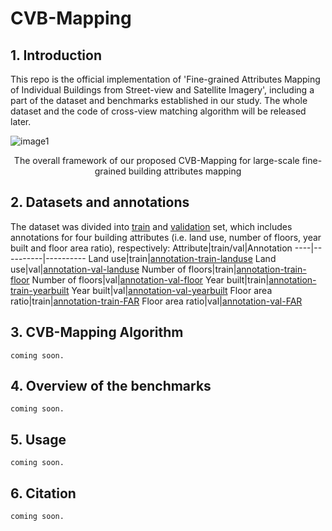 # CVB-Mapping

## 1. Introduction
This repo is the official implementation of 'Fine-grained Attributes Mapping of Individual Buildings from Street-view and Satellite Imagery', including a part of the dataset and benchmarks established in our study. The whole dataset and the code of cross-view matching algorithm will be released later.

![image1](https://github.com/Daniel-Chender/CVB-Mapping/assets/87884883/a600edb8-901b-4cdb-9237-41d65dad38c2)
<center>The overall framework of our proposed CVB-Mapping for large-scale fine-grained building attributes mapping</center>

## 2. Datasets and annotations
The dataset was divided into [train](https://drive.google.com/file/d/1yiGiDs0U1z8eRyiTAh1lqXOThHjZ0-Jm/view) and [validation](https://drive.google.com/file/d/1Yu_P-gDxtdSRWyKoWBmlQ4PBRhYftf4g/view) set, which includes annotations for four building attributes (i.e. land use, number of floors, year built and floor area ratio), respectively:
Attribute|train/val|Annotation
----|----------|----------
Land use|train|[annotation-train-landuse](https://drive.google.com/file/d/1zvNJQb49_9K1TaUN9Nyj2XDFAaSZiSVG/view?usp=drive_link)
Land use|val|[annotation-val-landuse](https://drive.google.com/file/d/18DiqsXreeIGPnxuWxRI_rgorCbWTz5eP/view?usp=drive_link)
Number of floors|train|[annotation-train-floor](https://drive.google.com/file/d/1yghMHSQLHbRDmt7dm_cuZrSizF1dQUA9/view?usp=drive_link)
Number of floors|val|[annotation-val-floor](https://drive.google.com/file/d/1eMeh6-7rJZDESNduLm4JuZ5ES-V6Ms6y/view?usp=drive_link)
Year built|train|[annotation-train-yearbuilt](https://drive.google.com/file/d/1_bHDoW-VIiu0r5u7U4_Au6oZ-EHGpf6x/view?usp=drive_link)
Year built|val|[annotation-val-yearbuilt](https://drive.google.com/file/d/15vymdWt0udaL5th_w48uyUDMl4LK_tAe/view?usp=drive_link)
Floor area ratio|train|[annotation-train-FAR](https://drive.google.com/file/d/1iDOsWjP8akIFsqQFziX2_xLqsOINTfO6/view?usp=drive_link)
Floor area ratio|val|[annotation-val-FAR](https://drive.google.com/file/d/11cg8Bkrg_EZTE83fLMEswA1L3FwuLGK4/view?usp=drive_link)

## 3. CVB-Mapping Algorithm
```
coming soon.
```

## 4. Overview of the benchmarks
```
coming soon.
```

## 5. Usage
```
coming soon.
```

## 6. Citation
```
coming soon.
```
